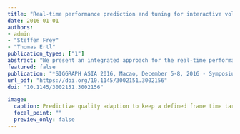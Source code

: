 ```yaml
---
title: "Real-time performance prediction and tuning for interactive volume raycasting"
date: 2016-01-01
authors: 
- admin
- "Steffen Frey"
- "Thomas Ertl"
publication_types: ["1"]
abstract: "We present an integrated approach for the real-time performance prediction and tuning of volume raycasting. The usage of empty space skipping and early ray termination, among others, can induce significant variations in performance when camera configuration and transfer functions are adjusted. For interactive exploration, this can result in various unpleasant effects like abruptly reduced responsiveness or jerky motions. To overcome those effects, we propose an integrated approach to accelerate the rendering and assess performance-relevant data on-the-fly, including a new technique to estimate the impact of early ray termination. On this basis, we introduce a hybrid model, to achieve accurate predictions with only minimal computational footprint. Our hybrid model incorporates both aspects from analytical performance modeling and machine learning, with the goal to combine their respective strengths. Using our model, we dynamically steer the sampling density along rays with our automatic tuning technique. This approach allows to reliably meet performance requirements like a fixed frame rate, even in the case of large sudden changes to the transfer function or the camera. We finally demonstrate the accuracy and utility of our approach by means of a variety of different volume data sets and interaction sequences."
featured: false
publication: "*SIGGRAPH ASIA 2016, Macao, December 5-8, 2016 - Symposium on Visualization*"
url_pdf: "https://doi.org/10.1145/3002151.3002156"
doi: "10.1145/3002151.3002156"

image:
  caption: Predictive quality adaption to keep a defined frame time target during interactive volume rendering.
  focal_point: ""
  preview_only: false
---
```



